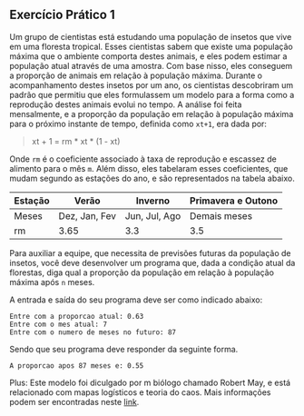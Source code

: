 ## Exercício Prático 1

Um grupo de cientistas está estudando uma população de insetos que vive em uma floresta tropical. Esses cientistas sabem que existe uma população máxima que o ambiente comporta destes animais, e eles podem estimar a população atual através de uma amostra. Com base nisso, eles conseguem a proporção de animais em relação à população máxima.
Durante o acompanhamento destes insetos por um ano, os cientistas descobriram um padrão que permitiu que eles formulassem um modelo para a forma como a reprodução destes animais evolui no tempo. A análise foi feita mensalmente, e a proporção da população em relação à população máxima para o próximo instante de tempo, definida como `xt+1`, era dada por:
    
>xt + 1 = rm * xt * (1 - xt)

Onde `rm` é o coeficiente associado à taxa de reprodução e escassez de alimento para o mês `m`. Além disso, eles tabelaram esses coeficientes, que mudam segundo as estações do ano, e são representados na tabela abaixo.

Estação|Verão|Inverno|Primavera e Outono
---|---|---|---
Meses|Dez, Jan, Fev|Jun, Jul, Ago|Demais meses
rm|3.65|3.3|3.5

Para auxiliar a equipe, que necessita de previsões futuras da população de insetos, você deve desenvolver um programa que, dada a condição atual da florestas, diga qual a proporção da população em relação à população máxima após `n` meses. 

A entrada e saída do seu programa deve ser como indicado abaixo:

```
Entre com a proporcao atual: 0.63
Entre com o mes atual: 7
Entre com o numero de meses no futuro: 87
```

Sendo que seu programa deve responder da seguinte forma.

```
A proporcao apos 87 meses e: 0.55
```

Plus: Este modelo foi diculgado por m biólogo chamado Robert May, e está relacionado com mapas logísticos e teoria do caos. Mais informações podem ser encontradas neste [link](https://en.wikipedia.org/wiki/Logistic_map).